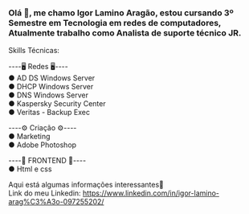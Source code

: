 ### Olá 👋, me chamo Igor Lamino Aragão, estou cursando 3º Semestre em Tecnologia em redes de computadores, Atualmente trabalho como Analista de suporte técnico JR.<br/> 


Skills Técnicas:

----🖥️ Redes 🖥️----<br/>
● AD DS Windows Server<br/>
● DHCP Windows Server<br/>
● DNS Windows Server<br/>
● Kaspersky Security Center<br/>
● Veritas - Backup Exec


----⚙️ Criação ⚙️----<br/>
● Marketing<br/>
● Adobe Photoshop


----🧩 FRONTEND 🧩----<br/>
● Html e css<br/>


  Aqui está algumas informações interessantes🚀  
  Link do meu Linkedin: https://www.linkedin.com/in/igor-lamino-arag%C3%A3o-097255202/
